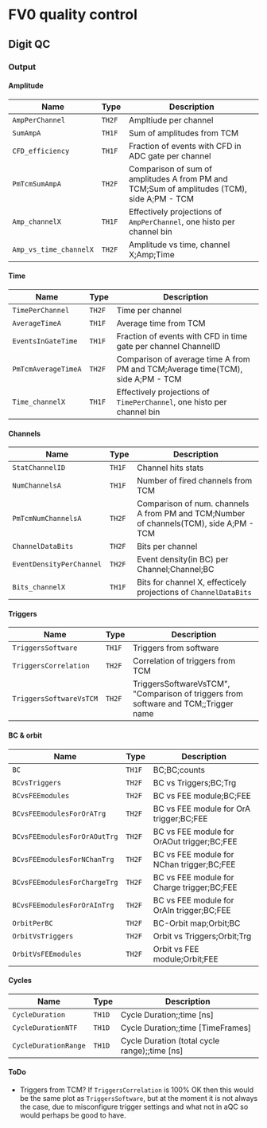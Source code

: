 # FV0 quality control

## Digit QC

### Output

#### Amplitude

| Name                   | Type   | Description                                                                                |
|------------------------|--------|--------------------------------------------------------------------------------------------|
| `AmpPerChannel`        | `TH2F` | Ampltiude per channel                                                                      |
| `SumAmpA`              | `TH1F` | Sum of amplitudes from TCM                                                                 |
| `CFD_efficiency`       | `TH1F` | Fraction of events with CFD in ADC gate per channel                                        |
| `PmTcmSumAmpA`         | `TH2F` | Comparison of sum of amplitudes A from PM and TCM;Sum of amplitudes (TCM), side A;PM - TCM |
| `Amp_channelX`         | `TH1F` | Effectively projections of `AmpPerChannel`, one histo per channel bin                      |
| `Amp_vs_time_channelX` | `TH2F` | Amplitude vs time, channel X;Amp;Time                                                      |

#### Time

| Name                | Type   | Description                                                                     |
|---------------------|--------|---------------------------------------------------------------------------------|
| `TimePerChannel`    | `TH2F` | Time per channel                                                                |
| `AverageTimeA`      | `TH1F` | Average time from TCM                                                           |
| `EventsInGateTime`  | `TH1F` | Fraction of events with CFD in time gate per channel ChannelID                  |
| `PmTcmAverageTimeA` | `TH2F` | Comparison of average time A from PM and TCM;Average time(TCM), side A;PM - TCM |
| `Time_channelX`     | `TH1F` | Effectively projections of `TimePerChannel`, one histo per channel bin          |

#### Channels

| Name                     | Type   | Description                                                                            |
|--------------------------|--------|----------------------------------------------------------------------------------------|
| `StatChannelID`          | `TH1F` | Channel hits stats                                                                     |
| `NumChannelsA`           | `TH1F` | Number of fired channels from TCM                                                      |
| `PmTcmNumChannelsA`      | `TH2F` | Comparison of num. channels A from PM and TCM;Number of channels(TCM), side A;PM - TCM |
| `ChannelDataBits`        | `TH2F` | Bits per channel                                                                       |
| `EventDensityPerChannel` | `TH2F` | Event density(in BC) per Channel;Channel;BC                                            |
| `Bits_channelX`          | `TH1F` | Bits for channel X, effecticely projections of `ChannelDataBits`                       |

#### Triggers

| Name                    | Type   | Description                                                                         |
|-------------------------|--------|-------------------------------------------------------------------------------------|
| `TriggersSoftware`      | `TH1F` | Triggers from software                                                              |
| `TriggersCorrelation`   | `TH2F` | Correlation of triggers from TCM                                                    |
| `TriggersSoftwareVsTCM` | `TH2F` | TriggersSoftwareVsTCM", "Comparison of triggers from software and TCM;;Trigger name |

#### BC & orbit

| Name                         | Type   | Description                                |
|------------------------------|--------|--------------------------------------------|
| `BC`                         | `TH1F` | BC;BC;counts                               |
| `BCvsTriggers`               | `TH2F` | BC vs Triggers;BC;Trg                      |
| `BCvsFEEmodules`             | `TH2F` | BC vs FEE module;BC;FEE                    |
| `BCvsFEEmodulesForOrATrg`    | `TH2F` | BC vs FEE module for OrA trigger;BC;FEE    |
| `BCvsFEEmodulesForOrAOutTrg` | `TH2F` | BC vs FEE module for OrAOut trigger;BC;FEE |
| `BCvsFEEmodulesForNChanTrg`  | `TH2F` | BC vs FEE module for NChan trigger;BC;FEE  |
| `BCvsFEEmodulesForChargeTrg` | `TH2F` | BC vs FEE module for Charge trigger;BC;FEE |
| `BCvsFEEmodulesForOrAInTrg`  | `TH2F` | BC vs FEE module for OrAIn trigger;BC;FEE  |
| `OrbitPerBC`                 | `TH2F` | BC-Orbit map;Orbit;BC                      |
| `OrbitVsTriggers`            | `TH2F` | Orbit vs Triggers;Orbit;Trg                |
| `OrbitVsFEEmodules`          | `TH2F` | Orbit vs FEE module;Orbit;FEE              |

#### Cycles

| Name                 | Type   | Description                                   |
|----------------------|--------|-----------------------------------------------|
| `CycleDuration`      | `TH1D` | Cycle Duration;;time \[ns\]                   |
| `CycleDurationNTF`   | `TH1D` | Cycle Duration;;time \[TimeFrames\]           |
| `CycleDurationRange` | `TH1D` | Cycle Duration (total cycle range);;time [ns] |

#### ToDo

- Triggers from TCM? If `TriggersCorrelation` is 100% OK then this would be the same plot as `TriggersSoftware`, but at the moment it is not always the case, due to misconfigure trigger settings and what not in aQC so would perhaps be good to have.